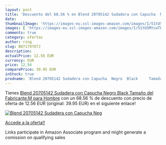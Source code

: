 ```yaml
---
layout: post
title: 'Descuento del 68.56 % en Blend 20705142 Sudadera con Capucha  Neg'
date: 
thumbnailImage: 'https://images-eu.ssl-images-amazon.com/images/I/51tU5MYcwTL._SL200_.jpg'
images: [ 'https://images-eu.ssl-images-amazon.com/images/I/51tU5MYcwTL._SL200_.jpg' ]
comments: true
category: ofertas
author: ring
slug: B0717976TJ
description:
actualPrice: 12.56 EUR
currency: EUR
price: 12.56
comparePrice: 39.95 EUR
inStock: true
prodname: 'Blend 20705142 Sudadera con Capucha  Negro  Black     Tamaño del Fabricante:M  para Hombre'
---
```


Tienes [Blend 20705142 Sudadera con Capucha  Negro  Black     Tamaño del Fabricante:M  para Hombre](https://www.amazon.es/dp/B0717976TJ/?tag=tolees-21) con un 68.56 % de descuento con precio de oferta de 12.56 EUR (original: 39.95 EUR) en el siguiente enlace!

[![Blend 20705142 Sudadera con Capucha  Neg](https://images-eu.ssl-images-amazon.com/images/I/51tU5MYcwTL._SL200_.jpg)](https://www.amazon.es/dp/B0717976TJ/?tag=tolees-21)

[Accede a la oferta!!](https://www.amazon.es/dp/B0717976TJ/?tag=tolees-21)

Links participate in Amazon Associate program and might generate a comission on qualifying sales



